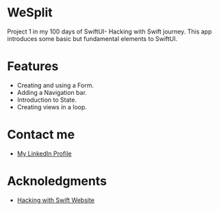 # WeSplit 
Project 1 in my 100 days of SwiftUI- Hacking with Swift journey. This app introduces some basic but fundamental elements to SwiftUI.
# Features
- Creating and using a Form.
- Adding a Navigation bar.
- Introduction to State.
- Creating views in a loop.
# Contact me
- [My LinkedIn Profile](https://www.linkedin.com/in/grace-couch-b67786334/) 
# Acknoledgments
- [Hacking with Swift Website](https://www.hackingwithswift.com)
